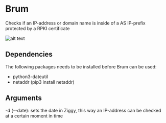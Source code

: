# Brum

Checks if an IP-address or domain name is inside of a AS IP-prefix protected by a RPKI certificate 

![alt text](https://live.staticflickr.com/7177/7083455607_7bbb823abe_b.jpg)



## Dependencies

The following packages needs to be installed before Brum can be used:

- python3-dateutil
- netaddr (pip3 install netaddr)

## Arguments

-d (--date):
    sets the date in Ziggy, this way an IP-address can be checked at a certain moment in time
